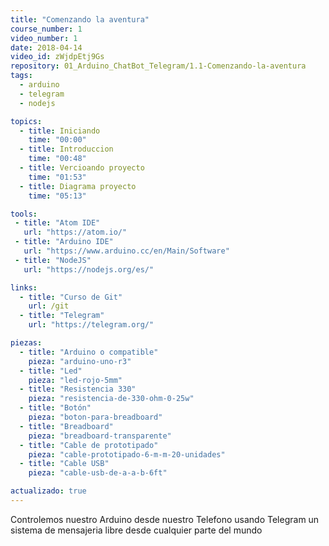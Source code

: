 ```yaml
---
title: "Comenzando la aventura"
course_number: 1
video_number: 1
date: 2018-04-14
video_id: zWjdpEtj9Gs
repository: 01_Arduino_ChatBot_Telegram/1.1-Comenzando-la-aventura
tags:
  - arduino
  - telegram
  - nodejs

topics:
  - title: Iniciando
    time: "00:00"
  - title: Introduccion
    time: "00:48"
  - title: Vercioando proyecto
    time: "01:53"
  - title: Diagrama proyecto
    time: "05:13"

tools:
 - title: "Atom IDE"
   url: "https://atom.io/"
 - title: "Arduino IDE"
   url: "https://www.arduino.cc/en/Main/Software"
 - title: "NodeJS"
   url: "https://nodejs.org/es/"

links:
  - title: "Curso de Git"
    url: /git
  - title: "Telegram"
    url: "https://telegram.org/"

piezas:
  - title: "Arduino o compatible"
    pieza: "arduino-uno-r3"
  - title: "Led"
    pieza: "led-rojo-5mm"
  - title: "Resistencia 330"
    pieza: "resistencia-de-330-ohm-0-25w"
  - title: "Botón"
    pieza: "boton-para-breadboard"
  - title: "Breadboard"
    pieza: "breadboard-transparente"
  - title: "Cable de prototipado"
    pieza: "cable-prototipado-6-m-m-20-unidades"
  - title: "Cable USB"
    pieza: "cable-usb-de-a-a-b-6ft"

actualizado: true
---
```


Controlemos nuestro Arduino desde nuestro Telefono usando Telegram un sistema de mensajeria libre desde cualquier parte del mundo
